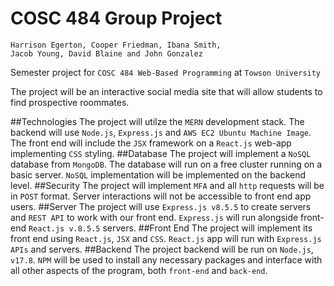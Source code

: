 # COSC 484 Group Project
```
Harrison Egerton, Cooper Friedman, Ibana Smith,
Jacob Young, David Blaine and John Gonzalez
```
Semester project for `COSC 484 Web-Based Programming` at `Towson University`

The project will be an interactive social media site that will 
allow students to find prospective roommates.

##Technologies
The project will utilze the `MERN` development stack. The backend will use `Node.js`, `Express.js` and 
`AWS EC2 Ubuntu Machine Image`. The front end will include the `JSX` framework on a `React.js` web-app implementing 
`CSS` styling.
##Database
The project will implement a `NoSQL` database from `MongoDB`. The database will run on a free
cluster running on a basic server. `NoSQL` implementation will be implemented on the backend 
level.
##Security
The project will implement `MFA` and all `http` requests will be in `POST` format. Server
interactions will not be accessible to front end app users.
##Server
The project will use `Express.js v8.5.5`  to create servers and `REST API` to work with our front end. 
`Express.js` will run alongside front-end `React.js v.8.5.5` servers.
##Front End
The project will implement its front end using `React.js`, `JSX` and `CSS`. `React.js` app will run
with `Express.js` `APIs` and servers.
##Backend
The project backend will be run on `Node.js`, `v17.8`. `NPM` will be used to install any necessary packages
and interface with all other aspects of the program, both `front-end` and `back-end`.